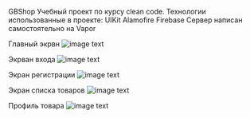 GBShop
Учебный проект по курсу clean code.
Технологии использованные в проекте: 
UIKit
Alamofire
Firebase
Сервер написан самостоятельно на Vapor











Главный экрвн
![image text](https://github.com/AleksandrShlepkin/GBShop/blob/7aea1fafcfa2025206195e656c4198578c4c87ef/Screenshot%202022-05-01%20at%2013.49.58.png)









Экрван входа
![image text](https://github.com/AleksandrShlepkin/GBShop/blob/7aea1fafcfa2025206195e656c4198578c4c87ef/Screenshot%202022-05-01%20at%2013.50.02.png)






Экран регистрации
![image text](https://github.com/AleksandrShlepkin/GBShop/blob/7aea1fafcfa2025206195e656c4198578c4c87ef/Screenshot%202022-05-01%20at%2013.50.58.png)








Экран списка товаров
![image text](https://github.com/AleksandrShlepkin/GBShop/blob/7aea1fafcfa2025206195e656c4198578c4c87ef/Screenshot%202022-05-01%20at%2013.50.39.png)









Профиль товара
![image text](https://github.com/AleksandrShlepkin/GBShop/blob/7aea1fafcfa2025206195e656c4198578c4c87ef/Screenshot%202022-05-01%20at%2013.50.42.png)
